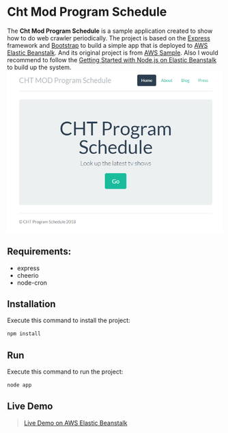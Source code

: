 # Cht Mod Program Schedule

The **Cht Mod Program Schedule** is a sample application created to show how to do web crawler periodically. The project is based on the [Express](https://expressjs.com/) framework and [Bootstrap](http://getbootstrap.com/) to build a simple app that is deployed to [AWS Elastic Beanstalk](http://aws.amazon.com/elasticbeanstalk/). And its original project is from [AWS Sample](https://docs.aws.amazon.com/elasticbeanstalk/latest/dg/nodejs-getstarted.html). Also I would recommend to follow the [Getting Started with Node.js on Elastic Beanstalk](https://docs.aws.amazon.com/elasticbeanstalk/latest/dg/nodejs-getstarted.html) to build up the system.
![screenshot](screenshot.PNG)

## Requirements:
* express
* cheerio
* node-cron

## Installation
Execute this command to install the project:
```js
npm install
```

## Run
Execute this command to run the project:
```js
node app
```
## Live Demo
 > [Live Demo on AWS Elastic Beanstalk](http://tutorials-env.tfq3pbepbu.us-east-2.elasticbeanstalk.com/)
